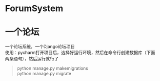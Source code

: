 # ForumSystem
# 一个论坛
一个论坛系统，一个Django论坛项目  
使用：pycharm打开项目后，选择好运行环境，然后在命令行创建数据库（下面两条语句），然后运行就行了
> python manage.py makemigrations  
> python manage.py migrate  



